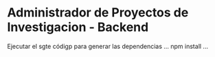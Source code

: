 # Administrador de Proyectos de Investigacion - Backend
Ejecutar el sgte códigp para generar las dependencias
...
npm install
...
